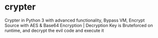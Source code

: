# crypter
Crypter in Python 3 with advanced functionality, Bypass VM, Encrypt Source with AES &amp; Base64 Encryption | Decryption Key is Bruteforced on runtime, and decrypt the evil code and execute it
